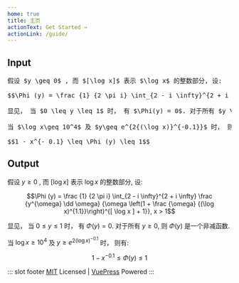 ```yaml
---
home: true
title: 主页
actionText: Get Started →
actionLink: /guide/
---
```


## Input

<pre class="math-block">
假设 $y \geq 0$ , 而 $[\log x]$ 表示 $\log x$ 的整数部分, 设:

$$\Phi (y) = \frac {1} {2 \pi i} \int_{2 - i \infty}^{2 + i \infty} \frac {y^{\omega} \dd \omega} {\omega \left(1 + \frac {\omega} {(\log x)^{1.1}}\right)^{[ \log x ] + 1}}, x > 1$$

显见， 当 $0 \leq y \leq 1$ 时， 有 $\Phi(y) = 0$. 对于所有 $y \geq 0$, 则 $\Phi(y)$ 是一个非减函数.

当 $\log x\geq 10^4$ 及 $y\geq e^{2{(\log x)}^{-0.1}}$ 时， 则有:

$$1 - x^{- 0.1} \leq \Phi (y) \leq 1$$
</pre>

## Output

<div class="math-block">

假设 $y \geq 0$ , 而 $[\log x]$ 表示 $\log x$ 的整数部分, 设:

$$\Phi (y) = \frac {1} {2 \pi i} \int_{2 - i \infty}^{2 + i \infty} \frac {y^{\omega} \dd \omega} {\omega \left(1 + \frac {\omega} {(\log x)^{1.1}}\right)^{[ \log x ] + 1}}, x > 1$$

显见， 当 $0 \leq y \leq 1$ 时， 有 $\Phi(y) = 0$. 对于所有 $y \geq 0$, 则 $\Phi(y)$ 是一个非减函数.

当 $\log x\geq 10^4$ 及 $y\geq e^{2{(\log x)}^{-0.1}}$ 时， 则有:

$$1 - x^{- 0.1} \leq \Phi (y) \leq 1$$

</div>

<style lang="stylus">

.math-block
  font-family inherit
  padding .1rem 1.5rem
  border-left-width .5rem
  padding-right: 0rem
  border-left-style solid
  margin 1rem 0
  border-radius 0 !important
  background-color rgba(102, 128, 153, .05) !important
  border-color #D6DBDF
  color $textColor

pre.math-block
  white-space pre-wrap

</style>

::: slot footer
[MIT](https://mit-license.org/) Licensed | [VuePress](https://vuepress.vuejs.org/) Powered
:::
